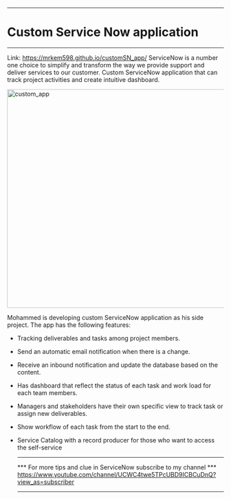    
 ***
# Custom Service Now application
 ***
Link: https://mrkem598.github.io/customSN_app/
ServiceNow is a number one choice to simplify and transform the way we provide support and deliver services to our customer.
Custom ServiceNow application that can track project activities and create intuitive dashboard.

<img width="508" alt="custom_app" src="https://user-images.githubusercontent.com/23619819/39666695-fe6e2dce-5075-11e8-8dbd-14e62c245b31.png">

Mohammed is developing custom ServiceNow application as his side project. The app has the following features:
* Tracking deliverables and tasks among project members.
* Send an automatic email notification when there is a change.
* Receive an inbound notification and update the database based on the content.
* Has dashboard that reflect the status of each task and work load for each team members.
* Managers and stakeholders have their own specific view to track task or assign new deliverables.
* Show workflow of each task from the start to the end.
* Service Catalog with a record producer for those who want to access the self-service
     ***
     *** For more tips and clue in ServiceNow subscribe to my channel  ***
     https://www.youtube.com/channel/UCWC4twe5TPcUBD9ICBCuDnQ?view_as=subscriber
     ***
     
     <div id="google_translate_element"></div><script type="text/javascript">
function googleTranslateElementInit() {
  new google.translate.TranslateElement({pageLanguage: 'en', layout: google.translate.TranslateElement.InlineLayout.SIMPLE}, 'google_translate_element');}
</script><script type="text/javascript" src="//translate.google.com/translate_a/element.js?cb=googleTranslateElementInit"></script>
        

